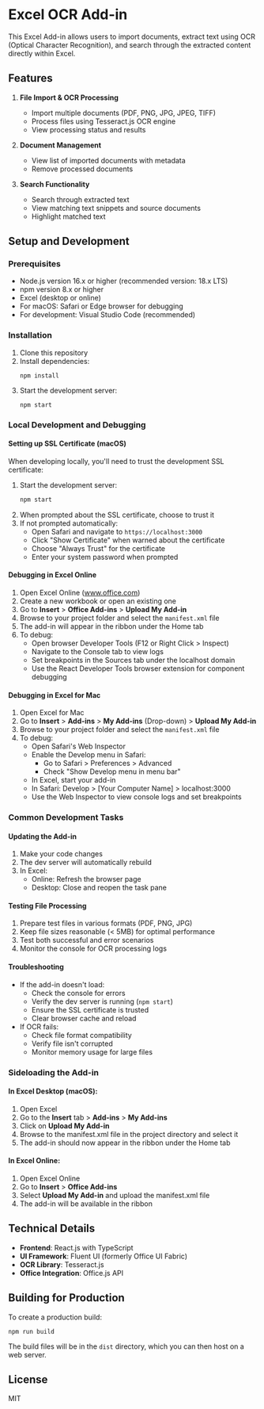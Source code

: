 # Excel OCR Add-in

This Excel Add-in allows users to import documents, extract text using OCR (Optical Character Recognition), and search through the extracted content directly within Excel.

## Features

1. **File Import & OCR Processing**
   - Import multiple documents (PDF, PNG, JPG, JPEG, TIFF)
   - Process files using Tesseract.js OCR engine
   - View processing status and results

2. **Document Management**
   - View list of imported documents with metadata
   - Remove processed documents

3. **Search Functionality**
   - Search through extracted text
   - View matching text snippets and source documents
   - Highlight matched text

## Setup and Development

### Prerequisites

- Node.js version 16.x or higher (recommended version: 18.x LTS)
- npm version 8.x or higher
- Excel (desktop or online)
- For macOS: Safari or Edge browser for debugging
- For development: Visual Studio Code (recommended)

### Installation

1. Clone this repository
2. Install dependencies:
   ```
   npm install
   ```
3. Start the development server:
   ```
   npm start
   ```

### Local Development and Debugging

#### Setting up SSL Certificate (macOS)
When developing locally, you'll need to trust the development SSL certificate:

1. Start the development server:
   ```bash
   npm start
   ```
2. When prompted about the SSL certificate, choose to trust it
3. If not prompted automatically:
   - Open Safari and navigate to `https://localhost:3000`
   - Click "Show Certificate" when warned about the certificate
   - Choose "Always Trust" for the certificate
   - Enter your system password when prompted

#### Debugging in Excel Online
1. Open Excel Online (www.office.com)
2. Create a new workbook or open an existing one
3. Go to **Insert** > **Office Add-ins** > **Upload My Add-in**
4. Browse to your project folder and select the `manifest.xml` file
5. The add-in will appear in the ribbon under the Home tab
6. To debug:
   - Open browser Developer Tools (F12 or Right Click > Inspect)
   - Navigate to the Console tab to view logs
   - Set breakpoints in the Sources tab under the localhost domain
   - Use the React Developer Tools browser extension for component debugging

#### Debugging in Excel for Mac
1. Open Excel for Mac
2. Go to **Insert** > **Add-ins** > **My Add-ins** (Drop-down) > **Upload My Add-in**
3. Browse to your project folder and select the `manifest.xml` file
4. To debug:
   - Open Safari's Web Inspector
   - Enable the Develop menu in Safari:
     - Go to Safari > Preferences > Advanced
     - Check "Show Develop menu in menu bar"
   - In Excel, start your add-in
   - In Safari: Develop > [Your Computer Name] > localhost:3000
   - Use the Web Inspector to view console logs and set breakpoints

### Common Development Tasks

#### Updating the Add-in
1. Make your code changes
2. The dev server will automatically rebuild
3. In Excel:
   - Online: Refresh the browser page
   - Desktop: Close and reopen the task pane

#### Testing File Processing
1. Prepare test files in various formats (PDF, PNG, JPG)
2. Keep file sizes reasonable (< 5MB) for optimal performance
3. Test both successful and error scenarios
4. Monitor the console for OCR processing logs

#### Troubleshooting
- If the add-in doesn't load:
  - Check the console for errors
  - Verify the dev server is running (`npm start`)
  - Ensure the SSL certificate is trusted
  - Clear browser cache and reload
- If OCR fails:
  - Check file format compatibility
  - Verify file isn't corrupted
  - Monitor memory usage for large files

### Sideloading the Add-in

#### In Excel Desktop (macOS):
1. Open Excel
2. Go to the **Insert** tab > **Add-ins** > **My Add-ins**
3. Click on **Upload My Add-in**
4. Browse to the manifest.xml file in the project directory and select it
5. The add-in should now appear in the ribbon under the Home tab

#### In Excel Online:
1. Open Excel Online
2. Go to **Insert** > **Office Add-ins**
3. Select **Upload My Add-in** and upload the manifest.xml file
4. The add-in will be available in the ribbon

## Technical Details

- **Frontend**: React.js with TypeScript
- **UI Framework**: Fluent UI (formerly Office UI Fabric)
- **OCR Library**: Tesseract.js
- **Office Integration**: Office.js API

## Building for Production

To create a production build:

```
npm run build
```

The build files will be in the `dist` directory, which you can then host on a web server.

## License

MIT 